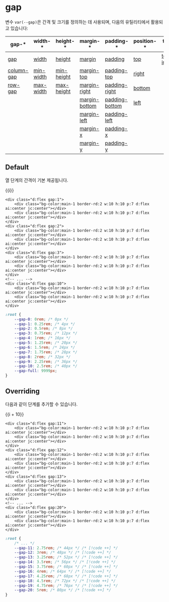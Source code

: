 <script setup>
import ExampleSection from "../components/ExampleSection.vue"
const fontSizes = [12, 14, 16, 18, 20, 22, 26, 32, 56]
const overridedSizes = [12, 14, 16, 18, 20, 22, 24, 26, 28]
</script>

# gap

변수 `var(--gap)`은 간격 및 크기를 정의하는 데 사용되며, 다음의 유틸리티에서 활용되고 있습니다:

| gap-\*                                                                      | width-\*                                                                    | height-\*                                                                      | margin-\*                                                                            | padding-\*                                                                              | position-\*                                                              | text-\*                                                                        |
| --------------------------------------------------------------------------- | --------------------------------------------------------------------------- | ------------------------------------------------------------------------------ | ------------------------------------------------------------------------------------ | --------------------------------------------------------------------------------------- | ------------------------------------------------------------------------ | ------------------------------------------------------------------------------ |
| <span class="white-s:nowrap">[gap](../utility/gap/gap)</span>               | <span class="white-s:nowrap">[width](../utility/width/width)</span>         | <span class="white-s:nowrap">[height](../utility/height/height)</span>         | <span class="white-s:nowrap">[margin](../utility/margin/margin)</span>               | <span class="white-s:nowrap">[padding](../utility/padding/padding)</span>               | <span class="white-s:nowrap">[top](../utility/position/top)</span>       | <span class="white-s:nowrap">[text-indent](../utility/text/text-indent)</span> |
| <span class="white-s:nowrap">[column-gap](../utility/gap/column-gap)</span> | <span class="white-s:nowrap">[min-width](../utility/width/min-width)</span> | <span class="white-s:nowrap">[min-height](../utility/height/min-height)</span> | <span class="white-s:nowrap">[margin-top](../utility/margin/margin-top)</span>       | <span class="white-s:nowrap">[padding-top](../utility/padding/padding-top)</span>       | <span class="white-s:nowrap">[right](../utility/position/right)</span>   |                                                                                |
| <span class="white-s:nowrap">[row-gap](../utility/gap/row-gap)</span>       | <span class="white-s:nowrap">[max-width](../utility/width/max-width)</span> | <span class="white-s:nowrap">[max-height](../utility/height/max-height)</span> | <span class="white-s:nowrap">[margin-right](../utility/margin/margin-right)</span>   | <span class="white-s:nowrap">[padding-right](../utility/padding/padding-right)</span>   | <span class="white-s:nowrap">[bottom](../utility/position/bottom)</span> |                                                                                |
|                                                                             |                                                                             |                                                                                | <span class="white-s:nowrap">[margin-bottom](../utility/margin/margin-bottom)</span> | <span class="white-s:nowrap">[padding-bottom](../utility/padding/padding-bottom)</span> | <span class="white-s:nowrap">[left](../utility/position/left)</span>     |                                                                                |
|                                                                             |                                                                             |                                                                                | <span class="white-s:nowrap">[margin-left](../utility/margin/margin-left)</span>     | <span class="white-s:nowrap">[padding-left](../utility/padding/padding-left)</span>     |                                                                          |                                                                                |
|                                                                             |                                                                             |                                                                                | <span class="white-s:nowrap">[margin-x](../utility/margin/margin-x)</span>           | <span class="white-s:nowrap">[padding-x](../utility/padding/padding-x)</span>           |                                                                          |                                                                                |
|                                                                             |                                                                             |                                                                                | <span class="white-s:nowrap">[margin-y](../utility/margin/margin-y)</span>           | <span class="white-s:nowrap">[padding-y](../utility/padding/padding-y)</span>           |                                                                          |                                                                                |

<span class="white-s:nowrap"></span>

## Default

열 단계의 간격이 기본 제공됩니다.

<ExampleSection>
<div class="w:full">
    <div v-for="i in 10" 
        class="d:flex mt:2">
        <div :class="`d:flex gap:${i} bg bg-color:base-1 border-rd:2 c:base-1`">
            <div class="bg-color:main-1 border-rd:2 w:10 h:10 p:7 d:flex ai:center jc:center">{{i}}</div>
            <div class="bg-color:main-1 border-rd:2 w:10 h:10 p:7 d:flex ai:center jc:center"></div>
        </div>
    </div>
</div>
</ExampleSection>

```html{1,5,9,14}
<div class="d:flex gap:1">
    <div class="bg-color:main-1 border-rd:2 w:10 h:10 p:7 d:flex ai:center jc:center"></div>
    <div class="bg-color:main-1 border-rd:2 w:10 h:10 p:7 d:flex ai:center jc:center"></div>
</div>
<div class="d:flex gap:2">
    <div class="bg-color:main-1 border-rd:2 w:10 h:10 p:7 d:flex ai:center jc:center"></div>
    <div class="bg-color:main-1 border-rd:2 w:10 h:10 p:7 d:flex ai:center jc:center"></div>
</div>
<div class="d:flex gap:3">
    <div class="bg-color:main-1 border-rd:2 w:10 h:10 p:7 d:flex ai:center jc:center"></div>
    <div class="bg-color:main-1 border-rd:2 w:10 h:10 p:7 d:flex ai:center jc:center"></div>
</div>
<!-- ... -->
<div class="d:flex gap:10">
    <div class="bg-color:main-1 border-rd:2 w:10 h:10 p:7 d:flex ai:center jc:center"></div>
    <div class="bg-color:main-1 border-rd:2 w:10 h:10 p:7 d:flex ai:center jc:center"></div>
</div>
```

```css
:root {
    --gap-0: 0rem; /* 0px */
    --gap-1: 0.25rem; /* 4px */
    --gap-2: 0.5rem; /* 8px */
    --gap-3: 0.75rem; /* 12px */
    --gap-4: 1rem; /* 16px */
    --gap-5: 1.25rem; /* 20px */
    --gap-6: 1.5rem; /* 24px */
    --gap-7: 1.75rem; /* 28px */
    --gap-8: 2rem; /* 32px */
    --gap-9: 2.25rem; /* 36px */
    --gap-10: 2.5rem; /* 40px */
    --gap-full: 9999px;
}
```

## Overriding

다음과 같이 단계를 추가할 수 있습니다.

<ExampleSection>
<div class="w:full">
    <div v-for="i in 10" 
        class="d:flex mt:2">
        <div class="c:base-1 bg bg-color:base-1 border-rd:2 d:flex"
            :style="`gap: ${4 * i + 40}px`">
            <div class="bg-color:main-1 border-rd:2 w:10 h:10 p:7 d:flex ai:center jc:center">{{i + 10}}</div>
            <div class="bg-color:main-1 border-rd:2 w:10 h:10 p:7 d:flex ai:center jc:center"></div>
        </div>
    </div>
</div>
</ExampleSection>

```html{1,5,9,14}
<div class="d:flex gap:11">
    <div class="bg-color:main-1 border-rd:2 w:10 h:10 p:7 d:flex ai:center jc:center"></div>
    <div class="bg-color:main-1 border-rd:2 w:10 h:10 p:7 d:flex ai:center jc:center"></div>
</div>
<div class="d:flex gap:12">
    <div class="bg-color:main-1 border-rd:2 w:10 h:10 p:7 d:flex ai:center jc:center"></div>
    <div class="bg-color:main-1 border-rd:2 w:10 h:10 p:7 d:flex ai:center jc:center"></div>
</div>
<div class="d:flex gap:13">
    <div class="bg-color:main-1 border-rd:2 w:10 h:10 p:7 d:flex ai:center jc:center"></div>
    <div class="bg-color:main-1 border-rd:2 w:10 h:10 p:7 d:flex ai:center jc:center"></div>
</div>
<!-- ... -->
<div class="d:flex gap:20">
    <div class="bg-color:main-1 border-rd:2 w:10 h:10 p:7 d:flex ai:center jc:center"></div>
    <div class="bg-color:main-1 border-rd:2 w:10 h:10 p:7 d:flex ai:center jc:center"></div>
</div>
```

```css
:root {
    /* ... */
    --gap-11: 2.75rem; /* 44px */ /* [!code ++] */
    --gap-12: 3rem; /* 48px */ /* [!code ++] */
    --gap-13: 3.25rem; /* 52px */ /* [!code ++] */
    --gap-14: 3.5rem; /* 56px */ /* [!code ++] */
    --gap-15: 3.75rem; /* 60px */ /* [!code ++] */
    --gap-16: 4rem; /* 64px */ /* [!code ++] */
    --gap-17: 4.25rem; /* 68px */ /* [!code ++] */
    --gap-18: 4.5rem; /* 72px */ /* [!code ++] */
    --gap-19: 4.75rem; /* 76px */ /* [!code ++] */
    --gap-20: 5rem; /* 80px */ /* [!code ++] */
}
```

<style scoped>
    .bg {
        background: repeating-linear-gradient(135deg, var(--vp-c-brand-1) 0, var(--vp-c-brand-1) 10%, transparent 0, transparent 50%);
        background-size: 7.1px 7.1px;
    }
</style>
